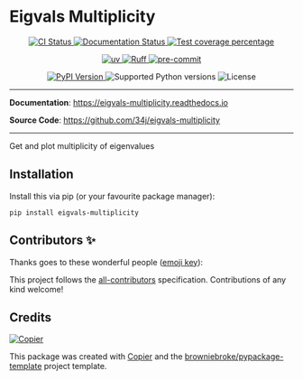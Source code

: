 # Eigvals Multiplicity

<p align="center">
  <a href="https://github.com/34j/eigvals-multiplicity/actions/workflows/ci.yml?query=branch%3Amain">
    <img src="https://img.shields.io/github/actions/workflow/status/34j/eigvals-multiplicity/ci.yml?branch=main&label=CI&logo=github&style=flat-square" alt="CI Status" >
  </a>
  <a href="https://eigvals-multiplicity.readthedocs.io">
    <img src="https://img.shields.io/readthedocs/eigvals-multiplicity.svg?logo=read-the-docs&logoColor=fff&style=flat-square" alt="Documentation Status">
  </a>
  <a href="https://codecov.io/gh/34j/eigvals-multiplicity">
    <img src="https://img.shields.io/codecov/c/github/34j/eigvals-multiplicity.svg?logo=codecov&logoColor=fff&style=flat-square" alt="Test coverage percentage">
  </a>
</p>
<p align="center">
  <a href="https://github.com/astral-sh/uv">
    <img src="https://img.shields.io/endpoint?url=https://raw.githubusercontent.com/astral-sh/uv/main/assets/badge/v0.json" alt="uv">
  </a>
  <a href="https://github.com/astral-sh/ruff">
    <img src="https://img.shields.io/endpoint?url=https://raw.githubusercontent.com/astral-sh/ruff/main/assets/badge/v2.json" alt="Ruff">
  </a>
  <a href="https://github.com/pre-commit/pre-commit">
    <img src="https://img.shields.io/badge/pre--commit-enabled-brightgreen?logo=pre-commit&logoColor=white&style=flat-square" alt="pre-commit">
  </a>
</p>
<p align="center">
  <a href="https://pypi.org/project/eigvals-multiplicity/">
    <img src="https://img.shields.io/pypi/v/eigvals-multiplicity.svg?logo=python&logoColor=fff&style=flat-square" alt="PyPI Version">
  </a>
  <img src="https://img.shields.io/pypi/pyversions/eigvals-multiplicity.svg?style=flat-square&logo=python&amp;logoColor=fff" alt="Supported Python versions">
  <img src="https://img.shields.io/pypi/l/eigvals-multiplicity.svg?style=flat-square" alt="License">
</p>

---

**Documentation**: <a href="https://eigvals-multiplicity.readthedocs.io" target="_blank">https://eigvals-multiplicity.readthedocs.io </a>

**Source Code**: <a href="https://github.com/34j/eigvals-multiplicity" target="_blank">https://github.com/34j/eigvals-multiplicity </a>

---

Get and plot multiplicity of eigenvalues

## Installation

Install this via pip (or your favourite package manager):

`pip install eigvals-multiplicity`

## Contributors ✨

Thanks goes to these wonderful people ([emoji key](https://allcontributors.org/docs/en/emoji-key)):

<!-- prettier-ignore-start -->
<!-- ALL-CONTRIBUTORS-LIST:START - Do not remove or modify this section -->
<!-- markdownlint-disable -->
<!-- markdownlint-enable -->
<!-- ALL-CONTRIBUTORS-LIST:END -->
<!-- prettier-ignore-end -->

This project follows the [all-contributors](https://github.com/all-contributors/all-contributors) specification. Contributions of any kind welcome!

## Credits

[![Copier](https://img.shields.io/endpoint?url=https://raw.githubusercontent.com/copier-org/copier/master/img/badge/badge-grayscale-inverted-border-orange.json)](https://github.com/copier-org/copier)

This package was created with
[Copier](https://copier.readthedocs.io/) and the
[browniebroke/pypackage-template](https://github.com/browniebroke/pypackage-template)
project template.

